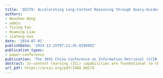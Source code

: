 ```yaml
---
title: 'QUITO: Accelerating Long-Context Reasoning through Query-Guided Context Compression'
authors:
- Wenshan Wang
- admin
- Yixing Fan
- Huaming Liao
- Jiafeng Guo
date: '2024-07-01'
publishDate: '2024-12-25T07:21:45.829698Z'
publication_types:
- paper-conference
publication: 'The 30th China Conference on Information Retrieval (CCIR 2024)'
abstract: In-context learning (ICL) capabilities are foundational to the success of large language models (LLMs). Recently, context compression has attracted growing interest since it can largely reduce reasoning complexities and computation costs of LLMs. In this paper, we introduce a novel Query-gUIded aTtention cOmpression (QUITO) method, which leverages attention of the question over the contexts to filter useless information. Specifically, we take a trigger token to calculate the attention distribution of the context in response to the question. Based on the distribution, we propose three different filtering methods to satisfy the budget constraints of the context length. We evaluate the QUITO using two widely-used datasets, namely, NaturalQuestions and ASQA. Experimental results demonstrate that QUITO significantly outperforms established baselines across various datasets and downstream LLMs, underscoring its effectiveness.
url_pdf: https://arxiv.org/pdf/2408.00274
---
```

